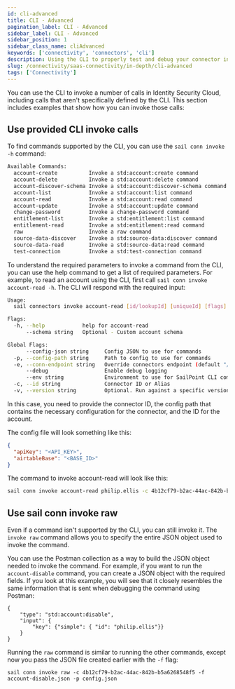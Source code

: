 ```yaml
---
id: cli-advanced
title: CLI - Advanced
pagination_label: CLI - Advanced
sidebar_label: CLI - Advanced
sidebar_position: 1
sidebar_class_name: cliAdvanced
keywords: ['connectivity', 'connectors', 'cli']
description: Using the CLI to properly test and debug your connector in Identity Security Cloud
slug: /connectivity/saas-connectivity/in-depth/cli-advanced
tags: ['Connectivity']
---
```


You can use the CLI to invoke a number of calls in Identity Security Cloud, including calls that aren't specifically defined by the CLI. This section includes examples that show how you can invoke those calls:

## Use provided CLI invoke calls

To find commands supported by the CLI, you can use the `sail conn invoke -h` command:

```bash
Available Commands:
  account-create          Invoke a std:account:create command
  account-delete          Invoke a std:account:delete command
  account-discover-schema Invoke a std:account:discover-schema command
  account-list            Invoke a std:account:list command
  account-read            Invoke a std:account:read command
  account-update          Invoke a std:account:update command
  change-password         Invoke a change-password command
  entitlement-list        Invoke a std:entitlement:list command
  entitlement-read        Invoke a std:entitlement:read command
  raw                     Invoke a raw command
  source-data-discover    Invoke a std:source-data:discover command
  source-data-read        Invoke a std:source-data:read command
  test-connection         Invoke a std:test-connection command
```

To understand the required parameters to invoke a command from the CLI, you can use the help command to get a list of required parameters. For example, to read an account using the CLI, first call `sail conn invoke account-read -h`. The CLI will respond with the required input:

```bash
Usage:
  sail connectors invoke account-read [id/lookupId] [uniqueId] [flags]

Flags:
  -h, --help            help for account-read
      --schema string   Optional - Custom account schema

Global Flags:
      --config-json string     Config JSON to use for commands
  -p, --config-path string     Path to config to use for commands
  -e, --conn-endpoint string   Override connectors endpoint (default "/beta/platform-connectors")
      --debug                  Enable debug logging
      --env string             Environment to use for SailPoint CLI commands
  -c, --id string              Connector ID or Alias
  -v, --version string         Optional. Run against a specific version if provided. Otherwise run against the latest tag.
```

In this case, you need to provide the connector ID, the config path that contains the necessary configuration for the connector, and the ID for the account.

The config file will look something like this:

```json
{
  "apiKey": "<API_KEY>",
  "airtableBase": "<BASE_ID>"
}
```

The command to invoke account-read will look like this:

```bash
sail conn invoke account-read philip.ellis -c 4b12cf79-b2ac-44ac-842b-b5a6268548f5 -p config.json
```

## Use sail conn invoke raw

Even if a command isn't supported by the CLI, you can still invoke it. The `invoke raw` command allows you to specify the entire JSON object used to invoke the command.

You can use the Postman collection as a way to build the JSON object needed to invoke the command. For example, if you want to run the `account-disable` command, you can create a JSON object with the required fields. If you look at this example, you will see that it closely resembles the same information that is sent when debugging the command using Postman:

```
{
    "type": "std:account:disable",
    "input": {
        "key": {"simple": { "id": "philip.ellis"}}
    }
}
```

Running the `raw` command is similar to running the other commands, except now you pass the JSON file created earlier with the `-f` flag:

```
sail conn invoke raw -c 4b12cf79-b2ac-44ac-842b-b5a6268548f5 -f account-disable.json -p config.json
```
